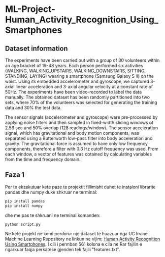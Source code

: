 # ML-Project-Human_Activity_Recognition_Using_Smartphones

## Dataset information
The experiments have been carried out with a group of 30 volunteers within an age bracket of 19-48 years. Each person performed six activities (WALKING, WALKING_UPSTAIRS, WALKING_DOWNSTAIRS, SITTING, STANDING, LAYING) wearing a smartphone (Samsung Galaxy S II) on the waist. Using its embedded accelerometer and gyroscope, we captured 3-axial linear acceleration and 3-axial angular velocity at a constant rate of 50Hz. The experiments have been video-recorded to label the data manually. The obtained dataset has been randomly partitioned into two sets, where 70% of the volunteers was selected for generating the training data and 30% the test data. 

The sensor signals (accelerometer and gyroscope) were pre-processed by applying noise filters and then sampled in fixed-width sliding windows of 2.56 sec and 50% overlap (128 readings/window). The sensor acceleration signal, which has gravitational and body motion components, was separated using a Butterworth low-pass filter into body acceleration and gravity. The gravitational force is assumed to have only low frequency components, therefore a filter with 0.3 Hz cutoff frequency was used. From each window, a vector of features was obtained by calculating variables from the time and frequency domain.

## Faza 1
Per te ekzekutuar kete paze te projektit fillimisht duhet te instaloni librarite pandas dhe numpy duke shkruar ne terminal:
```bash
pip install pandas
pip install numpy
```

dhe me pas te shkruani ne terminal komanden:
```bash
python script.py
```

Ne kete projekt ne kemi perdorur nje dataset te huazuar nga UC Irvine Machine Learning Repository ne linkun ne vijim: [Human Activity Recognition Using Smartphones](https://archive.ics.uci.edu/dataset/240/human+activity+recognition+using+smartphones). I cili i permban 561 kolona e cila ne Rar fajllin e ngarkuar faqja perkatese gjenden tek fajlli "features.txt".
